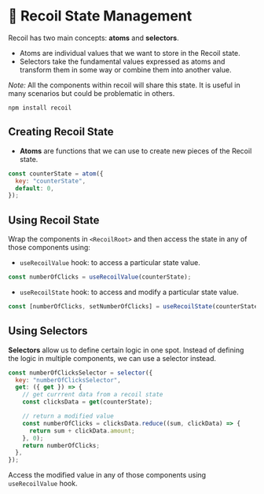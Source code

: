 # 🥑 Recoil State Management

Recoil has two main concepts: **atoms** and **selectors**.

- Atoms are individual values that we want to store in the Recoil state.
- Selectors take the fundamental values expressed as atoms and transform them in some way or combine them into another value.

_Note:_ All the components within recoil will share this state. It is useful in many scenarios but could be problematic in others.

```
npm install recoil
```

## Creating Recoil State

- **Atoms** are functions that we can use to create new pieces of the Recoil state.

```js
const counterState = atom({
  key: "counterState",
  default: 0,
});
```

## Using Recoil State

Wrap the components in `<RecoilRoot>` and then access the state in any of those components using:

- `useRecoilValue` hook: to access a particular state value.

```js
const numberOfClicks = useRecoilValue(counterState);
```

- `useRecoilState` hook: to access and modify a particular state value.

```js
const [numberOfClicks, setNumberOfClicks] = useRecoilState(counterState);
```

## Using Selectors

**Selectors** allow us to define certain logic in one spot. Instead of defining the logic in multiple components, we can use a selector instead.

```js
const numberOfClicksSelector = selector({
  key: "numberOfClicksSelector",
  get: ({ get }) => {
    // get currrent data from a recoil state
    const clicksData = get(counterState);

    // return a modified value
    const numberOfClicks = clicksData.reduce((sum, clickData) => {
      return sum + clickData.amount;
    }, 0);
    return numberOfClicks;
  },
});
```

Access the modified value in any of those components using `useRecoilValue` hook.
